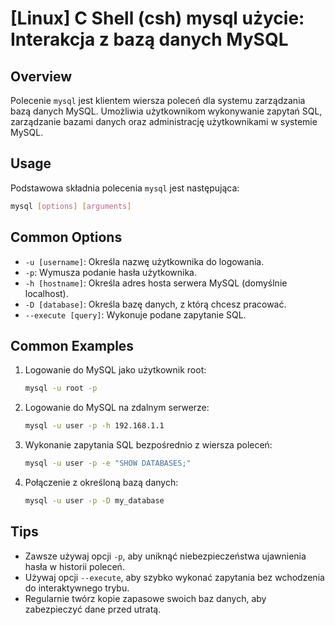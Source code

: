 # [Linux] C Shell (csh) mysql użycie: Interakcja z bazą danych MySQL

## Overview
Polecenie `mysql` jest klientem wiersza poleceń dla systemu zarządzania bazą danych MySQL. Umożliwia użytkownikom wykonywanie zapytań SQL, zarządzanie bazami danych oraz administrację użytkownikami w systemie MySQL.

## Usage
Podstawowa składnia polecenia `mysql` jest następująca:

```bash
mysql [options] [arguments]
```

## Common Options
- `-u [username]`: Określa nazwę użytkownika do logowania.
- `-p`: Wymusza podanie hasła użytkownika.
- `-h [hostname]`: Określa adres hosta serwera MySQL (domyślnie localhost).
- `-D [database]`: Określa bazę danych, z którą chcesz pracować.
- `--execute [query]`: Wykonuje podane zapytanie SQL.

## Common Examples
1. Logowanie do MySQL jako użytkownik root:
   ```bash
   mysql -u root -p
   ```

2. Logowanie do MySQL na zdalnym serwerze:
   ```bash
   mysql -u user -p -h 192.168.1.1
   ```

3. Wykonanie zapytania SQL bezpośrednio z wiersza poleceń:
   ```bash
   mysql -u user -p -e "SHOW DATABASES;"
   ```

4. Połączenie z określoną bazą danych:
   ```bash
   mysql -u user -p -D my_database
   ```

## Tips
- Zawsze używaj opcji `-p`, aby uniknąć niebezpieczeństwa ujawnienia hasła w historii poleceń.
- Używaj opcji `--execute`, aby szybko wykonać zapytania bez wchodzenia do interaktywnego trybu.
- Regularnie twórz kopie zapasowe swoich baz danych, aby zabezpieczyć dane przed utratą.